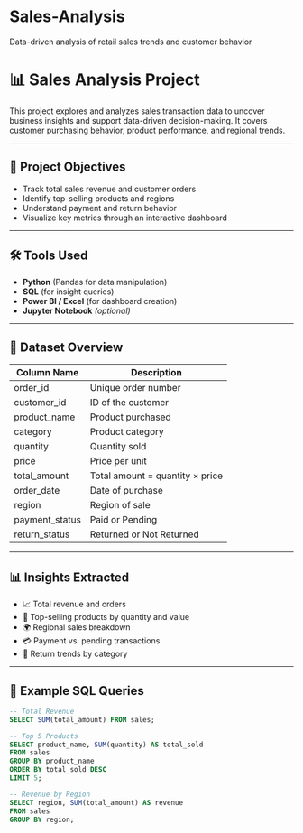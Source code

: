 # Sales-Analysis
Data-driven analysis of retail sales trends and customer behavior
# 📊 Sales Analysis Project

This project explores and analyzes sales transaction data to uncover business insights and support data-driven decision-making. It covers customer purchasing behavior, product performance, and regional trends.

---

## 📌 Project Objectives

- Track total sales revenue and customer orders
- Identify top-selling products and regions
- Understand payment and return behavior
- Visualize key metrics through an interactive dashboard

---

## 🛠️ Tools Used

- **Python** (Pandas for data manipulation)
- **SQL** (for insight queries)
- **Power BI / Excel** (for dashboard creation)
- **Jupyter Notebook** *(optional)*

---

## 📁 Dataset Overview

| Column Name    | Description                          |
|----------------|--------------------------------------|
| order_id       | Unique order number                  |
| customer_id    | ID of the customer                   |
| product_name   | Product purchased                    |
| category       | Product category                     |
| quantity       | Quantity sold                        |
| price          | Price per unit                       |
| total_amount   | Total amount = quantity × price      |
| order_date     | Date of purchase                     |
| region         | Region of sale                       |
| payment_status | Paid or Pending                      |
| return_status  | Returned or Not Returned             |

---

## 📊 Insights Extracted

- 📈 Total revenue and orders
- 🥇 Top-selling products by quantity and value
- 🌍 Regional sales breakdown
- 💳 Payment vs. pending transactions
- 🔄 Return trends by category

---

## 🧮 Example SQL Queries

```sql
-- Total Revenue
SELECT SUM(total_amount) FROM sales;

-- Top 5 Products
SELECT product_name, SUM(quantity) AS total_sold
FROM sales
GROUP BY product_name
ORDER BY total_sold DESC
LIMIT 5;

-- Revenue by Region
SELECT region, SUM(total_amount) AS revenue
FROM sales
GROUP BY region;
